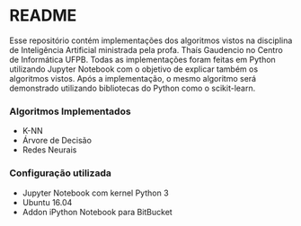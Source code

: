 # README #

Esse repositório contém implementações dos algoritmos vistos na disciplina de Inteligência Artificial ministrada pela profa. Thaís Gaudencio no Centro de Informática UFPB.
Todas as implementações foram feitas em Python utilizando Jupyter Notebook com o objetivo de explicar também os algoritmos vistos. Após a implementação, o mesmo algoritmo 
será demonstrado utilizando bibliotecas do Python como o scikit-learn.  

### Algoritmos Implementados ###

* K-NN
* Árvore de Decisão
* Redes Neurais 

### Configuração utilizada ###

* Jupyter Notebook com kernel Python 3
* Ubuntu 16.04
* Addon iPython Notebook para BitBucket
